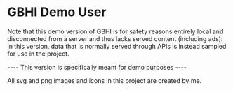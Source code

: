 # GBHI Demo User

Note that this demo version of GBHI is for safety reasons entirely local and disconnected from a server and thus lacks served content (including ads): in this version, data that is normally served through APIs is instead sampled for use in the project.

---- This version is specifically meant for demo purposes ----

All svg and png images and icons in this project are created by me.